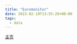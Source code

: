 ```yaml
---
title: "Euromonitor"
date: 2023-02-19T13:55:29+08:00
tags:
  - data
---
```


[主页](https://www.euromonitor.com)
